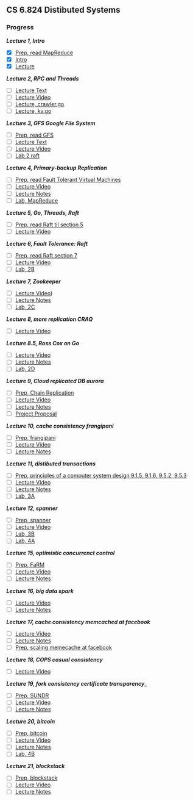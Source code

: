 ## CS 6.824 Distibuted Systems

### Progress

**_Lecture 1, Intro_**

- [x] [Prep, read MapReduce](http://nil.csail.mit.edu/6.824/2021/papers/mapreduce.pdf)
- [x] [Intro](http://nil.csail.mit.edu/6.824/2021/notes/l01.txt)
- [x] [Lecture](https://www.youtube.com/watch?v=cQP8WApzIQQ&list=PL4YhK0pT0ZhXTRSAYHAgBcJkhlM2hlhw3)

**_Lecture 2, RPC and Threads_**
- [ ] [Lecture Text](http://nil.csail.mit.edu/6.824/2021/notes/l-rpc.txt)
- [ ] [Lecture Video](https://www.youtube.com/watch?v=gA4YXUJX7t8&list=PLrw6a1wE39_tb2fErI4-WkMbsvGQk9_UB&index=3)
- [ ] [Lecture, crawler.go](http://nil.csail.mit.edu/6.824/2021/notes/crawler.go)
- [ ] [Lecture, kv.go](http://nil.csail.mit.edu/6.824/2021/notes/crawler.go)

**_Lecture 3, GFS Google File System_**

- [ ] [Prep, read GFS](http://nil.csail.mit.edu/6.824/2021/papers/gfs.pdf)
- [ ] [Lecture Text](http://nil.csail.mit.edu/6.824/2021/notes/l-gfs.txt)
- [ ] [Lecture Video](https://youtu.be/EpIgvowZr00)
- [ ] [Lab 2 raft](http://nil.csail.mit.edu/6.824/2021/labs/lab-raft.html)

**_Lecture 4, Primary-backup Replication_**

- [ ] [Prep, read Fault Tolerant Virtual Machines](http://nil.csail.mit.edu/6.824/2021/papers/vm-ft.pdf)
- [ ] [Lecture Video](https://youtu.be/M_teob23ZzY)
- [ ] [Lecture Notes](http://nil.csail.mit.edu/6.824/2021/notes/l-vm-ft.txt)
- [ ] [Lab, MapReduce](http://nil.csail.mit.edu/6.824/2021/labs/lab-mr.html)

**_Lecture 5, Go, Threads, Raft_**

- [ ] [Prep, read Raft til section 5](http://nil.csail.mit.edu/6.824/2021/papers/raft-extended.pdf)
- [ ] [Lecture Video](https://youtu.be/UzzcUS2OHqo)

**_Lecture 6, Fault Tolerance: Raft_**

- [ ] [Prep, read Raft section 7](http://nil.csail.mit.edu/6.824/2021/papers/raft-extended.pdf)
- [ ] [Lecture Video](https://youtu.be/64Zp3tzNbpE)
- [ ] [Lab, 2B](http://nil.csail.mit.edu/6.824/2021/labs/lab-raft.html)

**_Lecture 7, Zookeeper_**

- [ ] [Lecture Video](https://youtu.be/pbmyrNjzdDk))
- [ ] [Lecture Notes](http://nil.csail.mit.edu/6.824/2021/notes/l-zookeeper.txt)
- [ ] [Lab, 2C](http://nil.csail.mit.edu/6.824/2021/labs/lab-raft.html)

**_Lecture 8, more replication CRAQ_**

- [ ] [Lecture Video](https://youtu.be/IXHzbCuADt0)

**_Lecture 8.5, Ross Cox on Go_**

- [ ] [Lecture Video](https://www.youtube.com/watch?v=IdCbMO0Ey9I)
- [ ] [Lecture Notes](https://swtch.com/mit-6824-go-2021.pdf)
- [ ] [Lab, 2D](http://nil.csail.mit.edu/6.824/2021/labs/lab-raft.html)

**_Lecture 9, Cloud replicated DB aurora_**

- [ ] [Prep, Chain Replication](http://nil.csail.mit.edu/6.824/2021/papers/cr-osdi04.pdf)
- [ ] [Lecture Video](https://youtu.be/jJSh54J1s5o)
- [ ] [Lecture Notes](http://nil.csail.mit.edu/6.824/2021/notes/l-cr.txt)
- [ ] [Project Proposal](http://nil.csail.mit.edu/6.824/2021/project.html)

**_Lecture 10, cache consistency frangipani_**

- [ ] [Prep, frangipani](http://nil.csail.mit.edu/6.824/2021/papers/thekkath-frangipani.pdf)
- [ ] [Lecture Video](https://youtu.be/-pKNCjUhPjQ)
- [ ] [Lecture Notes](http://nil.csail.mit.edu/6.824/2021/notes/l-cr.txt)

**_Lecture 11, distibuted transactions_**

- [ ] [Prep, principles of a computer system design 9.1.5, 9.1.6, 9.5.2, 9.5.3](https://ocw.mit.edu/courses/res-6-004-principles-of-computer-system-design-an-introduction-spring-2009/pages/online-textbook/)
- [ ] [Lecture Video](https://youtu.be/aDp99WDIM_4)
- [ ] [Lecture Notes](http://nil.csail.mit.edu/6.824/2021/notes/l-2pc.txt)
- [ ] [Lab, 3A](http://nil.csail.mit.edu/6.824/2021/labs/lab-kvraft.html)

**_Lecture 12, spanner_**

- [ ] [Prep, spanner](http://nil.csail.mit.edu/6.824/2021/papers/spanner.pdf)
- [ ] [Lecture Video](https://youtu.be/4eW5SWBi7vs)
- [ ] [Lab, 3B](http://nil.csail.mit.edu/6.824/2021/labs/lab-kvraft.html)
- [ ] [Lab, 4A](http://nil.csail.mit.edu/6.824/2021/labs/lab-shard.html)

**_Lecture 15, optimistic concurrenct control_**

- [ ] [Prep, FaRM](http://nil.csail.mit.edu/6.824/2021/papers/farm-2015.pdf)
- [ ] [Lecture Video](https://youtu.be/Cw6Nj2evjSs)
- [ ] [Lecture Notes](http://nil.csail.mit.edu/6.824/2021/notes/l-farm.txt)

**_Lecture 16, big data spark_**

- [ ] [Lecture Video](https://youtu.be/mzIoSW-cInA)
- [ ] [Lecture Notes](http://nil.csail.mit.edu/6.824/2021/notes/l-spark.txt)

**_Lecture 17, cache consistency memcached at facebook_**

- [ ] [Lecture Video](https://youtu.be/Myp8z0ybdzM)
- [ ] [Lecture Notes](http://nil.csail.mit.edu/6.824/2021/notes/l-memcached.txt)
- [ ] [Prep, scaling memecache at facebook](http://nil.csail.mit.edu/6.824/2021/papers/memcache-fb.pdf)

**_Lecture 18, COPS casual consistency_**

- [ ] [Lecture Video](https://youtu.be/fR_NB714EAI)

**_Lecture 19, fork consistency certificate transparency__**

- [ ] [Prep, SUNDR](http://nil.csail.mit.edu/6.824/2021/papers/li-sundr.pdf)
- [ ] [Lecture Video](https://youtu.be/UKdLJ7-0iFM)
- [ ] [Lecture Notes](http://nil.csail.mit.edu/6.824/2021/notes/l-sundr.txt)

**_Lecture 20, bitcoin_**

- [ ] [Prep, bitcoin](http://nil.csail.mit.edu/6.824/2021/papers/bitcoin.pdf)
- [ ] [Lecture Video](https://youtu.be/K_euhRou98Y)
- [ ] [Lecture Notes](http://nil.csail.mit.edu/6.824/2021/notes/l-bitcoin.txt)
- [ ] [Lab, 4B](http://nil.csail.mit.edu/6.824/2021/labs/lab-shard.html)

**_Lecture 21, blockstack_**

- [ ] [Prep, blockstack](http://nil.csail.mit.edu/6.824/2021/papers/blockstack-atc16.pdf)
- [ ] [Lecture Video](https://youtu.be/XvXK_vZ0BNw)
- [ ] [Lecture Notes](http://nil.csail.mit.edu/6.824/2021/notes/l-blockstack.txt)
